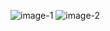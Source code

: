 ![image-1](https://github.com/barangulmus/ProjectArchive/assets/149194958/9e7ed02b-dc5b-4291-bf3b-43091f5087db)
![image-2](https://github.com/barangulmus/ProjectArchive/assets/149194958/ca7ef57f-77c3-4b5a-855f-21890ad7dce0)
